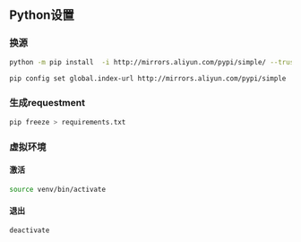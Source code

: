 <!--
 * @Description: 
 * @Version: 1.0
 * @Author: DaLao
 * @Email: dalao@xxx.com
 * @Date: 2021-08-19 23:44:15
 * @LastEditors: daLao
 * @LastEditTime: 2022-09-22 22:20:14
-->

## Python设置


### 换源

```sh
python -m pip install  -i http://mirrors.aliyun.com/pypi/simple/ --trusted-host mirrors.aliyun.com --upgrade pip
```

```sh
pip config set global.index-url http://mirrors.aliyun.com/pypi/simple
```


### 生成requestment

```sh
pip freeze > requirements.txt
```


### 虚拟环境


#### 激活

```sh
source venv/bin/activate
```


#### 退出

```sh
deactivate
```